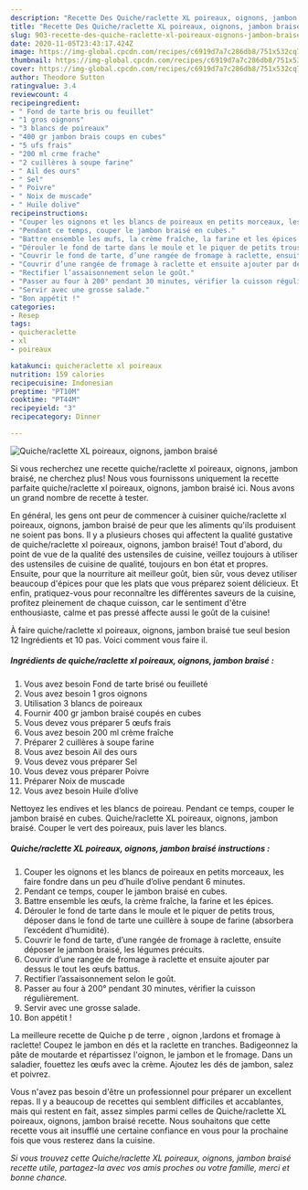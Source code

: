```yaml
---
description: "Recette Des Quiche/raclette XL poireaux, oignons, jambon braisé"
title: "Recette Des Quiche/raclette XL poireaux, oignons, jambon braisé"
slug: 903-recette-des-quiche-raclette-xl-poireaux-oignons-jambon-braise
date: 2020-11-05T23:43:17.424Z
image: https://img-global.cpcdn.com/recipes/c6919d7a7c286db8/751x532cq70/quicheraclette-xl-poireaux-oignons-jambon-braise-photo-principale-de-la-recette.jpg
thumbnail: https://img-global.cpcdn.com/recipes/c6919d7a7c286db8/751x532cq70/quicheraclette-xl-poireaux-oignons-jambon-braise-photo-principale-de-la-recette.jpg
cover: https://img-global.cpcdn.com/recipes/c6919d7a7c286db8/751x532cq70/quicheraclette-xl-poireaux-oignons-jambon-braise-photo-principale-de-la-recette.jpg
author: Theodore Sutton
ratingvalue: 3.4
reviewcount: 4
recipeingredient:
- " Fond de tarte bris ou feuillet"
- "1 gros oignons"
- "3 blancs de poireaux"
- "400 gr jambon brais coups en cubes"
- "5 ufs frais"
- "200 ml crme frache"
- "2 cuillères à soupe farine"
- " Ail des ours"
- " Sel"
- " Poivre"
- " Noix de muscade"
- " Huile dolive"
recipeinstructions:
- "Couper les oignons et les blancs de poireaux en petits morceaux, les faire fondre dans un peu d’huile d’olive pendant 6 minutes."
- "Pendant ce temps, couper le jambon braisé en cubes."
- "Battre ensemble les œufs, la crème fraîche, la farine et les épices."
- "Dérouler le fond de tarte dans le moule et le piquer de petits trous, déposer dans le fond de tarte une cuillère à soupe de farine (absorbera l’excédent d’humidité)."
- "Couvrir le fond de tarte, d’une rangée de fromage à raclette, ensuite déposer le jambon braisé, les légumes précuits."
- "Couvrir d’une rangée de fromage à raclette et ensuite ajouter par dessus le tout les œufs battus."
- "Rectifier l’assaisonnement selon le goût."
- "Passer au four à 200° pendant 30 minutes, vérifier la cuisson régulièrement."
- "Servir avec une grosse salade."
- "Bon appétit !"
categories:
- Resep
tags:
- quicheraclette
- xl
- poireaux

katakunci: quicheraclette xl poireaux 
nutrition: 159 calories
recipecuisine: Indonesian
preptime: "PT10M"
cooktime: "PT44M"
recipeyield: "3"
recipecategory: Dinner

---
```



![Quiche/raclette XL poireaux, oignons, jambon braisé](https://img-global.cpcdn.com/recipes/c6919d7a7c286db8/751x532cq70/quicheraclette-xl-poireaux-oignons-jambon-braise-photo-principale-de-la-recette.jpg)

Si vous recherchez une recette quiche/raclette xl poireaux, oignons, jambon braisé, ne cherchez plus! Nous vous fournissons uniquement la recette parfaite quiche/raclette xl poireaux, oignons, jambon braisé ici. Nous avons un grand nombre de recette à tester.

En général, les gens ont peur de commencer à cuisiner quiche/raclette xl poireaux, oignons, jambon braisé de peur que les aliments qu'ils produisent ne soient pas bons. Il y a plusieurs choses qui affectent la qualité gustative de quiche/raclette xl poireaux, oignons, jambon braisé! Tout d'abord, du point de vue de la qualité des ustensiles de cuisine, veillez toujours à utiliser des ustensiles de cuisine de qualité, toujours en bon état et propres. Ensuite, pour que la nourriture ait meilleur goût, bien sûr, vous devez utiliser beaucoup d'épices pour que les plats que vous préparez soient délicieux. Et enfin, pratiquez-vous pour reconnaître les différentes saveurs de la cuisine, profitez pleinement de chaque cuisson, car le sentiment d'être enthousiaste, calme et pas pressé affecte aussi le goût de la cuisine!

<!--inarticleads1-->

À faire quiche/raclette xl poireaux, oignons, jambon braisé tue seul besion 12 Ingrédients et 10 pas. Voici comment vous faire il.

##### Ingrédients de quiche/raclette xl poireaux, oignons, jambon braisé :

1. Vous avez besoin  Fond de tarte brisé ou feuilleté
1. Vous avez besoin 1 gros oignons
1. Utilisation 3 blancs de poireaux
1. Fournir 400 gr jambon braisé coupés en cubes
1. Vous devez vous préparer 5 œufs frais
1. Vous avez besoin 200 ml crème fraîche
1. Préparer 2 cuillères à soupe farine
1. Vous avez besoin  Ail des ours
1. Vous devez vous préparer  Sel
1. Vous devez vous préparer  Poivre
1. Préparer  Noix de muscade
1. Vous avez besoin  Huile d’olive


Nettoyez les endives et les blancs de poireau. Pendant ce temps, couper le jambon braisé en cubes. Quiche/raclette XL poireaux, oignons, jambon braisé. Couper le vert des poireaux, puis laver les blancs. 

<!--inarticleads2-->

##### Quiche/raclette XL poireaux, oignons, jambon braisé instructions :

1. Couper les oignons et les blancs de poireaux en petits morceaux, les faire fondre dans un peu d’huile d’olive pendant 6 minutes.
1. Pendant ce temps, couper le jambon braisé en cubes.
1. Battre ensemble les œufs, la crème fraîche, la farine et les épices.
1. Dérouler le fond de tarte dans le moule et le piquer de petits trous, déposer dans le fond de tarte une cuillère à soupe de farine (absorbera l’excédent d’humidité).
1. Couvrir le fond de tarte, d’une rangée de fromage à raclette, ensuite déposer le jambon braisé, les légumes précuits.
1. Couvrir d’une rangée de fromage à raclette et ensuite ajouter par dessus le tout les œufs battus.
1. Rectifier l’assaisonnement selon le goût.
1. Passer au four à 200° pendant 30 minutes, vérifier la cuisson régulièrement.
1. Servir avec une grosse salade.
1. Bon appétit !


La meilleure recette de Quiche p de terre , oignon ,lardons et fromage à raclette! Coupez le jambon en dés et la raclette en tranches. Badigeonnez la pâte de moutarde et répartissez l&#39;oignon, le jambon et le fromage. Dans un saladier, fouettez les œufs avec la crème. Ajoutez les dés de jambon, salez et poivrez. 

<!--inarticleads1-->

<p>
Vous n'avez pas besoin d'être un professionnel pour préparer un excellent repas. Il y a beaucoup de recettes qui semblent difficiles et accablantes, mais qui restent en fait, assez simples parmi celles de Quiche/raclette XL poireaux, oignons, jambon braisé recette. Nous souhaitons que cette recette vous ait insufflé une certaine confiance en vous pour la prochaine fois que vous resterez dans la cuisine.
</p>

<p>
<i>Si vous trouvez cette Quiche/raclette XL poireaux, oignons, jambon braisé recette utile, partagez-la avec vos amis proches ou votre famille, merci et bonne chance.</i>
</p>
